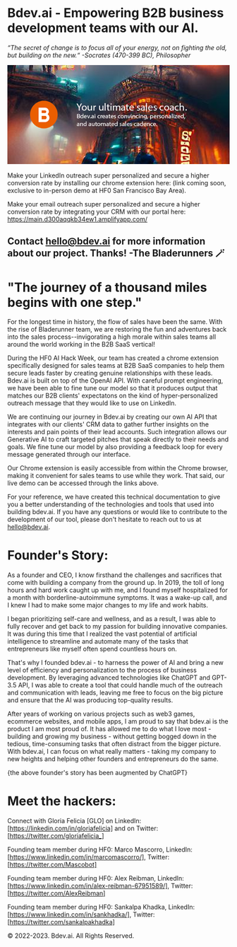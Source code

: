 # Bdev.ai - Empowering B2B business development teams with our AI.

*“The secret of change is to focus all of your energy, not on fighting the old, but building on the new.“ -Socrates (470-399 BC), Philosopher*

![alt text](https://github.com/glo26/bdev.ai/blob/main/Bdev.ai%20-%20Github.png?raw=true)

Make your LinkedIn outreach super personalized and secure a higher conversion rate by installing our chrome extension here: (link coming soon, exclusive to in-person demo at HF0 San Francisco Bay Area).

Make your email outreach super personalized and secure a higher conversion rate by integrating your CRM with our portal here: https://main.d300aqqkb34ew1.amplifyapp.com/

Contact hello@bdev.ai for more information about our project. Thanks! -The Bladerunners 🪄
--

# "The journey of a thousand miles begins with one step."

For the longest time in history, the flow of sales have been the same. With the rise of Bladerunner team, we are restoring the fun and adventures back into the sales process--invigorating a high morale within sales teams all around the world working in the B2B SaaS vertical!

During the HF0 AI Hack Week, our team has created a chrome extension specifically designed for sales teams at B2B SaaS companies to help them secure leads faster by creating genuine relationships with these leads. Bdev.ai is built on top of the OpenAI API. With careful prompt engineering, we have been able to fine tune our model so that it produces output that matches our B2B clients' expectatons on the kind of hyper-personalized outreach message that they would like to use on LinkedIn.

We are continuing our journey in Bdev.ai by creating our own AI API that integrates with our clients' CRM data to gather further insights on the interests and pain points of their lead accounts. Such integration allows our Generative AI to craft targeted pitches that speak directly to their needs and goals. We fine tune our model by also providing a feedback loop for every message generated through our interface.

Our Chrome extension is easily accessible from within the Chrome browser, making it convenient for sales teams to use while they work. That said, our live demo can be accessed through the links above.

For your reference, we have created this technical documentation to give you a better understanding of the technologies and tools that used into building bdev.ai. If you have any questions or would like to contribute to the development of our tool, please don't hesitate to reach out to us at hello@bdev.ai.

# Founder's Story:

As a founder and CEO, I know firsthand the challenges and sacrifices that come with building a company from the ground up. In 2019, the toll of long hours and hard work caught up with me, and I found myself hospitalized for a month with borderline-autoimmune symptoms. It was a wake-up call, and I knew I had to make some major changes to my life and work habits.

I began prioritizing self-care and wellness, and as a result, I was able to fully recover and get back to my passion for building innovative companies. It was during this time that I realized the vast potential of artificial intelligence to streamline and automate many of the tasks that entrepreneurs like myself often spend countless hours on.

That's why I founded bdev.ai - to harness the power of AI and bring a new level of efficiency and personalization to the process of business development. By leveraging advanced technologies like ChatGPT and GPT-3.5 API, I was able to create a tool that could handle much of the outreach and communication with leads, leaving me free to focus on the big picture and ensure that the AI was producing top-quality results.

After years of working on various projects such as web3 games, ecommerce websites, and mobile apps, I am proud to say that bdev.ai is the product I am most proud of. It has allowed me to do what I love most - building and growing my business - without getting bogged down in the tedious, time-consuming tasks that often distract from the bigger picture. With bdev.ai, I can focus on what really matters - taking my company to new heights and helping other founders and entrepreneurs do the same.

{the above founder's story has been augmented by ChatGPT}

# Meet the hackers:

Connect with Gloria Felicia [GLO] on LinkedIn: [https://linkedin.com/in/gloriafelicia] and on Twitter: [https://twitter.com/gloriafelicia_]

Founding team member during HF0: Marco Mascorro, LinkedIn: [https://www.linkedin.com/in/marcomascorro/], Twitter: [https://twitter.com/Mascobot]

Founding team member during HF0: Alex Reibman, LinkedIn: [https://www.linkedin.com/in/alex-reibman-67951589/], Twitter: [https://twitter.com/AlexReibman]

Founding team member during HF0: Sankalpa Khadka, LinkedIn: [https://www.linkedin.com/in/sankhadka/], Twitter: [https://twitter.com/sankalpakhadka]

© 2022-2023. Bdev.ai. All Rights Reserved.
